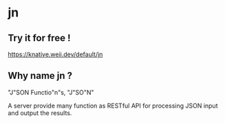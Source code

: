 # jn

## Try it for free !

https://knative.weii.dev/default/jn

## Why name jn ?

"J"SON Functio"n"s, "J"SO"N"

A server provide many function as RESTful API for processing JSON input and output the results.
